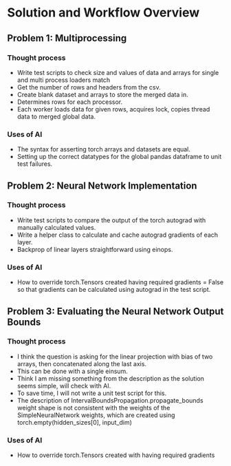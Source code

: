 # Solution and Workflow Overview

## Problem 1: Multiprocessing
### Thought process
* Write test scripts to check size and values of data and arrays for single and multi process loaders match
* Get the number of rows and headers from the csv.
* Create blank dataset and arrays to store the merged data in.
* Determines rows for each processor.
* Each worker loads data for given rows, acquires lock, copies thread data to merged global data.

### Uses of AI
* The syntax for asserting torch arrays and datasets are equal.
* Setting up the correct datatypes for the global pandas dataframe to unit test failures.

## Problem 2: Neural Network Implementation
### Thought process
* Write test scripts to compare the output of the torch autograd with manually calculated values.
* Write a helper class to calculate and cache autograd gradients of each layer.
* Backprop of linear layers straightforward using einops.
 
### Uses of AI
* How to override torch.Tensors created having required gradients = False so that gradients can be calculated using autograd in the test script.

## Problem 3: Evaluating the Neural Network Output Bounds 
### Thought process
* I think the question is asking for the linear projection with bias of two arrays, then concatenated along the last axis.
* This can be done with a single einsum.
* Think I am missing something from the description as the solution seems simple, will check with AI.
* To save time, I will not write a unit test script for this.
* The description of IntervalBoundsPropagation.propagate_bounds weight shape is not consistent with the weights of the SimpleNeuralNetwork weights, which are created using torch.empty(hidden_sizes[0], input_dim)


### Uses of AI
* How to override torch.Tensors created with having required gradients
